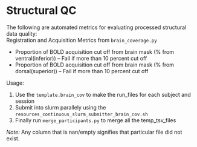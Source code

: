 # Structural QC
The following are automated metrics for evaluating processed structural data quality:<br>
Registration and Acquisition Metrics from `brain_coverage.py` <br>
  * Proportion of BOLD acquisition cut off from brain mask (% from ventral(inferior)) – Fail if more than 10 percent cut off
  * Proportion of BOLD acquisition cut off from brain mask (% from dorsal(superior)) – Fail if more than 10 percent cut off
  
  Usage:
  1) Use the `template.brain_cov` to make the run_files for each subject and session
  2) Submit into slurm parallely using the `resources_continuous_slurm_submitter_brain_cov.sh`
  3) Finally run `merge_participants.py` to merge all the temp_tsv_files
     
*Note:* Any column that is nan/empty signifies that particular file did not exist.


    
